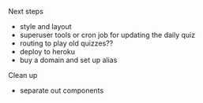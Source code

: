 Next steps

- style and layout
- superuser tools or cron job for updating the daily quiz
- routing to play old quizzes??
- deploy to heroku 
- buy a domain and set up alias


Clean up
- separate out components